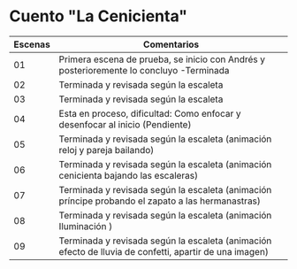 # Cuento "La Cenicienta"

| Escenas | Comentarios |
| ------ | ------ |
| 01 | Primera escena de prueba, se inicio con Andrés y posterioremente lo concluyo -Terminada |
| 02 | Terminada y revisada según la escaleta  |
| 03 | Terminada y revisada según la escaleta |
| 04 | Esta en proceso, dificultad: Como enfocar y desenfocar al inicio (Pendiente) |
| 05 | Terminada y revisada según la escaleta (animación reloj y pareja bailando)|
| 06 | Terminada y revisada según la escaleta (animación cenicienta bajando las escaleras) |
| 07 | Terminada y revisada según la escaleta (animación príncipe probando el zapato a las hermanastras) |
| 08 | Terminada y revisada según la escaleta (animación Iluminación ) |
| 09 | Terminada y revisada según la escaleta (animación efecto de lluvia de confetti, apartir de una imagen) |

#